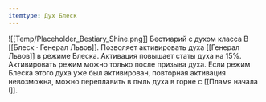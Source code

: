 ```yaml
---
itemtype: Дух Блеск
---
```

![[Temp/Placeholder_Bestiary_Shine.png]]
Бестиарий с духом класса B [[Блеск · Генерал Львов]]. Позволяет активировать духа [[Генерал Львов]] в режиме Блеска. Активация повышает статы духа на 15%. Активировать режим можно только после призыва духа. Если режим Блеска этого духа уже был активирован, повторная активация невозможна, можно переплавить в пыль духа в горне с [[Пламя начала I]].
